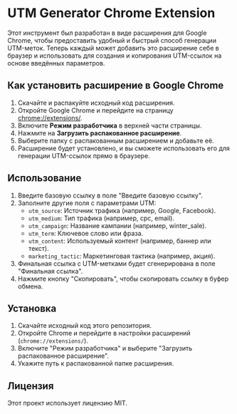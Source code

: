 # UTM Generator Chrome Extension

Этот инструмент был разработан в виде расширения для Google Chrome, чтобы предоставить удобный и быстрый способ генерации UTM-меток. Теперь каждый может добавить это расширение себе в браузер и использовать для создания и копирования UTM-ссылок на основе введённых параметров.

## Как установить расширение в Google Chrome

1. Скачайте и распакуйте исходный код расширения.
2. Откройте Google Chrome и перейдите на страницу [chrome://extensions/](chrome://extensions/).
3. Включите **Режим разработчика** в верхней части страницы.
4. Нажмите на **Загрузить распакованное расширение**.
5. Выберите папку с распакованным расширением и добавьте её.
6. Расширение будет установлено, и вы сможете использовать его для генерации UTM-ссылок прямо в браузере.

## Использование

1. Введите базовую ссылку в поле "Введите базовую ссылку".
2. Заполните другие поля с параметрами UTM:
   - `utm_source`: Источник трафика (например, Google, Facebook).
   - `utm_medium`: Тип трафика (например, cpc, email).
   - `utm_campaign`: Название кампании (например, winter_sale).
   - `utm_term`: Ключевое слово или фраза.
   - `utm_content`: Используемый контент (например, баннер или текст).
   - `marketing_tactic`: Маркетинговая тактика (например, акция).
3. Финальная ссылка с UTM-метками будет сгенерирована в поле "Финальная ссылка".
4. Нажмите кнопку "Скопировать", чтобы скопировать ссылку в буфер обмена.

## Установка

1. Скачайте исходный код этого репозитория.
2. Откройте Chrome и перейдите в настройки расширений (`chrome://extensions/`).
3. Включите "Режим разработчика" и выберите "Загрузить распакованное расширение".
4. Укажите путь к распакованной папке расширения.

## Лицензия
Этот проект использует лицензию MIT.
